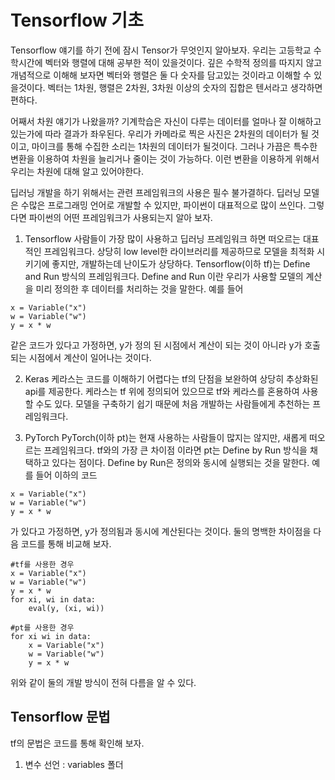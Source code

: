 # Tensorflow 기초
Tensorflow 얘기를 하기 전에 잠시 Tensor가 무엇인지 알아보자. 우리는 고등학교 수학시간에 벡터와 행렬에 대해 공부한 적이 있을것이다. 깊은 수학적 정의를 따지지 않고 개념적으로 이해해 보자면 벡터와 행렬은 둘 다 숫자를 담고있는 것이라고 이해할 수 있을것이다. 벡터는 1차원, 행렬은 2차원, 3차원 이상의 숫자의 집합은 텐서라고 생각하면 편하다.

어째서 차원 얘기가 나왔을까? 기계학습은 자신이 다루는 데이터를 얼마나 잘 이해하고 있는가에 따라 결과가 좌우된다. 우리가 카메라로 찍은 사진은 2차원의 데이터가 될 것이고, 마이크를 통해 수집한 소리는 1차원의 데이터가 될것이다. 그러나 가끔은 특수한 변환을 이용하여 차원을 늘리거나 줄이는 것이 가능하다. 이런 변환을 이용하게 위해서 우리는 차원에 대해 알고 있어야한다.

딥러닝 개발을 하기 위해서는 관련 프레임워크의 사용은 필수 불가결하다. 딥러닝 모델은 수많은 프로그래밍 언어로 개발할 수 있지만, 파이썬이 대표적으로 많이 쓰인다. 그렇다면 파이썬의 어떤 프레임워크가 사용되는지 알아 보자.

1. Tensorflow
사람들이 가장 많이 사용하고 딥러닝 프레임워크 하면 떠오르는 대표적인 프레임워크다. 상당히 low level한 라이브러리를 제공하므로 모델을 최적화 시키기에 좋지만, 개발하는데 난이도가 상당하다. Tensorflow(이하 tf)는 Define and Run 방식의 프레임워크다. Define and Run 이란 우리가 사용할 모델의 계산을 미리 정의한 후 데이터를 처리하는 것을 말한다. 예를 들어
<pre><code>x = Variable("x")
w = Variable("w")
y = x * w</pre></code>
같은 코드가 있다고 가정하면, y가 정의 된 시점에서 계산이 되는 것이 아니라 y가 호출되는 시점에서 계산이 일어나는 것이다. 

2. Keras
케라스는 코드를 이해하기 어렵다는 tf의 단점을 보완하여 상당히 추상화된 api를 제공한다. 케라스는 tf 위에 정의되어 있으므로 tf와 케라스를 혼용하여 사용할 수도 있다. 모델을 구축하기 쉽기 때문에 처음 개발하는 사람들에게 추천하는 프레임워크다.

3. PyTorch
PyTorch(이하 pt)는 현재 사용하는 사람들이 많지는 않지만, 새롭게 떠오르는 프레임워크다. tf와의 가장 큰 차이점 이라면 pt는 Define by Run 방식을 채택하고 있다는 점이다. Define by Run은 정의와 동시에 실행되는 것을 말한다. 예를 들어 이하의 코드
<pre><code>x = Variable("x")
w = Variable("w")
y = x * w</pre></code>
가 있다고 가정하면, y가 정의됨과 동시에 계산된다는 것이다. 둘의 명백한 차이점을 다음 코드를 통해 비교해 보자.
<pre><code>#tf를 사용한 경우
x = Variable("x")
w = Variable("w")
y = x * w
for xi, wi in data:
	eval(y, (xi, wi))
</pre></code>
<pre><code>#pt를 사용한 경우
for xi wi in data:
	x = Variable("x")
	w = Variable("w")
	y = x * w
</pre></code>
위와 같이 둘의 개발 방식이 전혀 다름을 알 수 있다.

## Tensorflow 문법
tf의 문법은 코드를 통해 확인해 보자.
1. 변수 선언 : variables 폴더